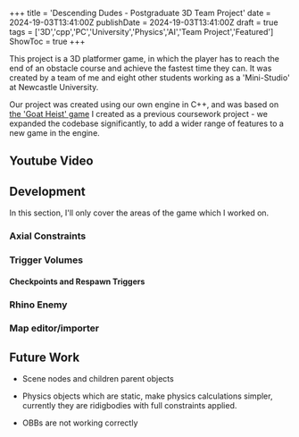 +++
title = 'Descending Dudes - Postgraduate 3D Team Project'
date = 2024-19-03T13:41:00Z
publishDate =  2024-19-03T13:41:00Z
draft = true
tags = ['3D','cpp','PC','University','Physics','AI','Team Project','Featured']
ShowToc = true
+++

This project is a 3D platformer game, in which the player has to reach the end of an obstacle course and achieve the fastest time they can. It was created by a team of me and eight other students working as a 'Mini-Studio' at Newcastle University.

Our project was created using our own engine in C++, and was based on [the 'Goat Heist' game](https://charliehart.dev/3d/goat-game-en/) I created as a previous coursework project - we expanded the codebase significantly, to add a wider range of features to a new game in the engine.

## Youtube Video

## Development

In this section, I'll only cover the areas of the game which I worked on.

### Axial Constraints

### Trigger Volumes

#### Checkpoints and Respawn Triggers

### Rhino Enemy

### Map editor/importer

## Future Work

- Scene nodes and children parent objects

- Physics objects which are static, make physics calculations simpler, currently they are ridigbodies with full constraints applied.

- OBBs are not working correctly

### 
